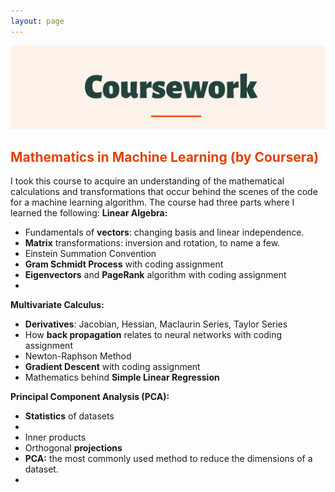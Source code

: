 ```yaml
---
layout: page
---
```

![alt-text-1](/assets/img/Coursework.png "title")

## <font color="#E34000"><b>Mathematics in Machine Learning (by Coursera)</b></font>
I took this course to acquire an understanding of the mathematical calculations and transformations that occur behind the scenes of the code for a machine learning algorithm. The course had three parts where I learned the following:
<b>Linear Algebra:</b>
<ul>
   <li>Fundamentals of <b>vectors</b>: changing basis and linear independence.</li>
   <li><b>Matrix</b> transformations: inversion and rotation, to name a few.</li>
   <li>Einstein Summation Convention</li>
   <li><b>Gram Schmidt Process</b> with coding assignment</li>
   <li><b>Eigenvectors</b> and <b>PageRank</b> algorithm with coding assignment<li>
</ul>   
<b>Multivariate Calculus:</b>   
   <ul>
   <li><b>Derivatives</b>: Jacobian, Hessian, Maclaurin Series, Taylor Series</li>
   <li>How <b>back propagation</b> relates to neural networks with coding assignment</li>
   <li>Newton-Raphson Method</li>
   <li><b>Gradient Descent</b> with coding assignment</li>
   <li>Mathematics behind <b>Simple Linear Regression</b></li>
</ul> 
<b>Principal Component Analysis (PCA):</b>
<ul>
   <li><b>Statistics</b> of datasets</li>
   <li></li>
   <li>Inner products</li>
   <li>Orthogonal <b>projections</b></li>
   <li><b>PCA:</b> the most commonly used method to reduce the dimensions of a dataset.<li>
</ul>   
